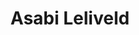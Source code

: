 ---
# Display name
title: Asabi Leliveld

# Full name (for SEO)
first_name: Asabi 
last_name: Leliveld

# Username (this should match the folder name)
authors:
  - a_leliveld

# Is this the primary user of the site?
superuser: false

# Role/position
role: PhD Candidate in Pulmonary Medicine and Radiology & Nuclear Medicine

# Organizations/Affiliations
organizations:
  - name: Erasmus University Medical Center Rotterdam
    url: 'https://www.erasmusmc.nl/en/'

# Short bio (displayed in user profile at end of posts)
bio: My research is dedicated to improving outcomes of patients with lung cancer through early detection and accurate risk prediction. My group is working towards the validation of the clinical and societal value of promising tools for image analysis and risk prediction based on machine learning.

interests:
  - Value of Computer Assisted Detection of incidental pulmonary nodules for early lung cancer detection
  - Improving malignancy prediction in patients with pulmonary nodules
  - Improving management of patients with pulmonary nodules


education:
  courses:
    - course: PhD in Pulmonary Medicine and Radiology
      Institution: Erasmus University Medical Center, Rotterdam
      Start: 2023

    - course: MSc Health Sciences
      Institution: Netherlands Institute for Health Sciences (NIHES), Rotterdam
      Start: 2023

    - course: MSc Medicine (MD)
      Institution: Amsterdam University Medical Center, Amsterdam
      Year: 2015-2022

# Social/Academic Networking
# For available icons, see: https://docs.hugoblox.com/getting-started/page-builder/#icons
#   For an email link, use "fas" icon pack, "envelope" icon, and a link in the
#   form "mailto:your-email@example.com" or "#contact" for contact widget.
social:
  - icon: envelope
    icon_pack: fas
    link: 'mailto:a.leliveld@erasmusmc.nl'
  - icon: linkedin
    icon_pack: fab
    link: https://www.linkedin.com/in/asabi-leliveld-74179b1b4/ 
  - icon: ORCID
    icon_pack: fab
    link: https://orcid.org/0009-0005-7967-1222  
# Link to a PDF of your resume/CV from the About widget.
# To enable, copy your resume/CV to `static/files/cv.pdf` and uncomment the lines below.
# - icon: cv
#   icon_pack: ai
#   link: files/cv.pdf

# Enter email to display Gravatar (if Gravatar enabled in Config)
email: ''

# Organizational groups that you belong to (for People widget)
#   Set this to `[]` or comment out if you are not using People widget.
user_groups:
  - Researchers
---